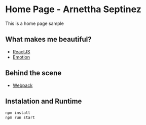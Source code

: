 # Home Page - Arnettha Septinez

This is a home page sample


## What makes me beautiful?

* [ReactJS](https://reactjs.org/)
* [Emotion](https://emotion.sh/)


## Behind the scene

* [Webpack](https://webpack.js.org/)


## Instalation and Runtime

```bash
npm install
npm run start
```
